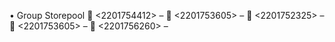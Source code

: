 •	Group Storepool
	<2201754412> – <Albert Lilian Thamson >
	<2201753605> – <Felix Tanggono>
	<2201752325> – <Jonathan Kurnia >
	<2201753605> – <Jevin Oktavianus >
	<2201756260> – <Niklas >
